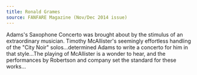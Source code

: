 ```yaml
---
title: Ronald Grames
source: FANFARE Magazine (Nov/Dec 2014 issue)
---
```

Adams's Saxophone Concerto was brought about by the stimulus of an extraordinary musician. Timothy McAllister's seemingly effortless handling of the "City Noir" solos...determined Adams to write a concerto for him in that style...The playing of McAllister is a wonder to hear, and the performances by Robertson and company set the standard for these works...
